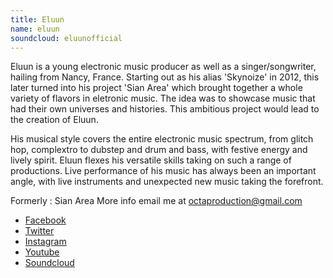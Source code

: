 ```yaml
---
title: Eluun
name: eluun
soundcloud: eluunofficial
---
```

Eluun is a young electronic music producer as well as a singer/songwriter, hailing from Nancy, France. Starting out as his alias 'Skynoize' in 2012, this later turned into his project 'Sian Area' which brought together a whole variety of flavors in eletronic music. The idea was to showcase music that had their own universes and histories. This ambitious project would lead to the creation of Eluun.

His musical style covers the entire electronic music spectrum, from glitch hop, complextro to dubstep and drum and bass, with festive energy and lively spirit. Eluun flexes his versatile skills taking on such a range of productions.
Live performance of his music has always been an important angle, with live instruments and unexpected new music taking the forefront.


Formerly : Sian Area
More info email me at [octaproduction@gmail.com](mailto:octaproduction@gmail.com)

* [Facebook](https://www.facebook.com/eluunofficial)
* [Twitter](https://twitter.com/eluunofficial)
* [Instagram](https://www.instagram.com/eluunofficial/)
* [Youtube](http://www.youtube.com/zentraofficial)
* [Soundcloud](https://soundcloud.com/eluunofficial)
